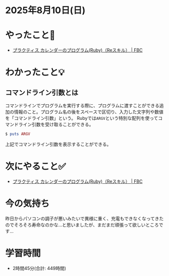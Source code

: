 # 2025年8月10日(日)

# やったこと📝

- [プラクティス カレンダーのプログラム\(Ruby\)（Reスキル） \| FBC](https://bootcamp.fjord.jp/practices/314)

# わかったこと💡

## コマンドライン引数とは

コマンドラインでプログラムを実行する際に、プログラムに渡すことができる追加の情報のこと。プログラム名の後をスペースで区切り、入力した文字列や数値を「コマンドライン引数」という。
Rubyでは`ARGV`という特別な配列を使ってコマンドライン引数を受け取ることができる。

```ruby
$ puts ARGV
```
上記でコマンドライン引数を表示することができる。

# 次にやること✅

- [プラクティス カレンダーのプログラム\(Ruby\)（Reスキル） \| FBC](https://bootcamp.fjord.jp/practices/314)

# 今の気持ち

昨日からパソコンの調子が悪いみたいで異様に重く、充電もできなくなってきたのでそろそろ寿命なのかな…と思いましたが、まだまだ頑張って欲しいところです…

# 学習時間

- 2時間45分(合計: 449時間)
